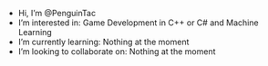 - Hi, I’m @PenguinTac
- I’m interested in: Game Development in C++ or C# and Machine Learning
- I’m currently learning: Nothing at the moment
- I’m looking to collaborate on: Nothing at the moment

<!---
PenguinTac/PenguinTac is a ✨ special ✨ repository because its `README.md` (this file) appears on your GitHub profile.
You can click the Preview link to take a look at your changes.
--->
